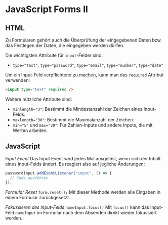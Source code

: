 # JavaScript Forms II

## HTML

Zu Formularen gehört auch die Überprüfung der eingegebenen Daten bzw. das Festlegen der Daten, die eingegeben werden dürfen.

Die wichtigsten Attribute für `input`-Felder sind:

- `type="text"`, `type="password"`, `type="email"`, `type="number"`, `type="date"`

Um ein Input-Feld verpflichtend zu machen, kann man das `required` Attribut verwenden:

```html
<input type="text" required />
```

Weitere nützliche Attribute sind:

- `minlength="3"`: Bestimmt die Mindestanzahl der Zeichen eines Input-Felds.
- `maxlength="30"`: Bestimmt die Maximalanzahl der Zeichen.
- `min="5"` und `max="30"`: Für Zahlen-Inputs und andere Inputs, die mit Werten arbeiten.

## JavaScript

_Input Event_
Das Input Event wird jedes Mal ausgelöst, wenn sich der Inhalt eines Input-Felds ändert. Es reagiert also auf jegliche Änderungen:

```javascript
passwordInput.addEventListener("input", () => {
  // Code ausführen
});
```

_Formular Reset_
`form.reset();`
Mit dieser Methode werden alle Eingaben in einem Formular zurückgesetzt.

_Fokussieren des Input-Felds_
`nameInput.focus()`
Mit `focus()` kann das Input-Feld `nameInput` im Formular nach dem Absenden direkt wieder fokussiert werden.
